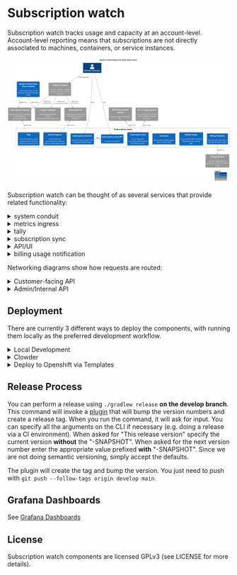 # Subscription watch

Subscription watch tracks usage and capacity at an account-level.
Account-level reporting means that subscriptions are not directly associated to machines,
containers, or service instances.

![Context diagram for Subscription watch](docs/context.svg)

Subscription watch can be thought of as several services that provide related functionality:

<details>
<summary>system conduit</summary>
Service that syncs system data from Hosted Candlepin into HBI.

![Container diagram for system conduit](docs/container-system-conduit.svg)
</details>

<details>
<summary>metrics ingress</summary>
Services that sync system/instance telemetry data into Subscription watch.

![Container diagram for Metrics Ingress](docs/container-metrics-ingress.svg)
</details>

<details>
<summary>tally</summary>
Service that tallies system usage based on telemetry data from various sources.

![Container diagram for Tally](docs/container-tally.svg)
</details>

<details>
<summary>subscription sync</summary>
Service that syncs subscription/offering data from RH IT services.

![Container diagram for Subscription Sync](docs/container-subscription-sync.svg)
</details>

<details>
<summary>API/UI</summary>
Customer facing views of the usage and capacity data.

![Container diagram for API/UI](docs/container-ui.svg)
</details>

<details>
<summary>billing usage notification</summary>
Services that notify billing services of hourly usage.

![Container diagram for Billing Producers](docs/container-billing.svg)
</details>

Networking diagrams show how requests are routed:

<details>
<summary>Customer-facing API</summary>

![Networking diagram for customer API](docs/networking-public-api.svg)
</details>

<details>
<summary>Admin/Internal API</summary>

![Networking diagram for internal APIs](docs/networking-jolokia-api.svg)
</details>

## Deployment

There are currently 3 different ways to deploy the components, with running them locally as the 
preferred development workflow.

<details>
<summary>Local Development</summary>

### Prerequisites

First, ensure you have podman-compose, podman and java 11 installed:

```
sudo dnf install -y podman-compose podman java-11-openjdk-devel
```

*NOTE*: You can also use docker if don't want to or are unable to use podman. Make sure docker and docker-compose are installed.

Ensure the checkout has the HBI submodule initialized:

```
git submodule update --init --recursive
```

### Dependent services

NOTE: in order to deploy insights-inventory (not always useful), you'll need to login to quay.io first.

*NOTE*: To run any of the following commands using docker, 

replace podman-compose with

```
docker compose
```

replace podman with

```
docker
```

Start via:
```
podman-compose up -d
```
If using docker, start via
```
docker compose up -d
```

*NOTE*: if the DB hasn't finished starting up (likely), HBI will fail to
start, to remedy: `podman start rhsm-subscriptions_inventory_1`.

For more details about what services are defined, see `docker-compose.yml`

Note that the compose assumes that none of the services are already running
locally (hint: might need to `sudo systemctl stop postgresql`). If you want to
use only some of the services via podman-compose, then `podman-compose up
--no-start` can be used to define the services (you can then subsequently
manually start containers for the services you wish to deploy locally.

If you prefer to use local postgresql service, you can use `init_dbs.sh`.

### Kafka

`podman-compose` deploys a kafka instance w/ a UI at http://localhost:3030

Two environment variables can be used to manipulate the offsets of the kafka
consumers:

- `KAFKA_SEEK_OVERRIDE_END` when set to `true` seeks to the very end
- `KAFKA_SEEK_OVERRIDE_TIMESTAMP` when set to an OffsetDateTime, seeks the
  queue to this position.

These changes are permanent, committed the next time the kafka consumer is detected
as idle.

### Build and Run rhsm-subscriptions

```
./gradlew :bootRun
```

Spring Boot [defines many properties](https://docs.spring.io/spring-boot/docs/2.3.4.RELEASE/reference/htmlsingle/#common-application-properties)
that can be overridden via args or environment variables. (We prefer
environment variables). To determine the environment variable name,
uppercase, remove dashes and replace `.` with `_` (per
[Spring docs](https://docs.spring.io/spring-boot/docs/2.3.4.RELEASE/reference/htmlsingle/#boot-features-external-config-relaxed-binding-from-environment-variables))
We also define a number of service-specific properties (see [Environment Variables](#environment-variables))

For example, the `server.port` (or `SERVER_PORT` env var) property changes the listening port:

```
SERVER_PORT=9090 ./gradlew :bootRun
```

### Profiles

We have a number of profiles. Each profile activates a subset of components in the codebase.

- `api`: Run the user-facing API
- `capacity-ingress`: Run the internal only capacity ingress API
- `capture-hourly-snapshots`: Run the tally job for hourly snapshots
- `capture-snapshots`: Run the tally job and exit
- `kafka-queue`: Run with a kafka queue (instead of the default in-memory queue)
- `liquibase-only`: Run the Liquibase migrations and stop
- `rh-marketplace`: Run the worker responsible for processing tally summaries and
  emitting usage to Red Hat Marketplace.
- `metering-jmx`: Expose the JMX bean to create metering jobs
- `metering-job`: Create metering jobs and place them on the job queue
- `openshift-metering-worker`: Process OpenShift metering jobs off the job queue
- `purge-snapshots`: Run the retention job and exit
- `worker`: Process jobs off the job queue

These can be specified most easily via the `SPRING_PROFILES_ACTIVE` environment variable. For example:

```
SPRING_PROFILES_ACTIVE=capture-snapshots,kafka-queue ./gradlew bootRun
```

Each profile has a `@Configuration` class that controls which components get activated, See ApplicationConfiguration for more details.

If no profiles are specified, the default profiles list in `application.yaml` is applied.

### Deployment Notes

RHSM Subscriptions is meant to be deployed under the context path "/". The
location of app specific resources are then controlled by the
`rhsm-subscriptions.package_uri_mappings.org.candlepin.insights` property.
This unusual configuration is due to external requirements that our
application base its context path on the value of an environment
variable. Using "/" as the context path means that we can have certain
resources (such as health checks) with a known, static name while others
can vary based on an environment variable given to the pod.

### Static Endpoints

These are served on port 9000. When running locally, you can access them via
http://localhost:9000.

* /jolokia - REST access to JMX beans via Jolokia
* /hawtio - Admin UI interface to JMX beans and more
* /health - A Spring Actuator that we use as k8s
  liveness/readiness probe.
* /info - An actuator that reads the information from
  `META-INF/build-info.properties` and reports it. The response includes
  things like the version number.

Both the health actuator and info actuator can be modified, expanded, or
extended. Please see the
[documentation](https://docs.spring.io/spring-boot/docs/current/reference/html/production-ready-endpoints.html)
for a discussion of extension points.

### RBAC

rhsm-subscriptions uses an RBAC service to determine application authorization. The
RBAC service can via configured by environment variables (see below).

For development purposes, the RBAC service can be stubbed out so that the connection
to the RBAC service is bypassed and all users recieve the 'subscriptions:*:*' role. This
can be enabled by setting `RHSM_RBAC_USE_STUB=true`

```sh
RHSM_RBAC_USE_STUB=true ./gradlew bootRun
```

### Environment Variables

* `DEV_MODE`: disable anti-CSRF, account filtering, and RBAC role check
* `DEVTEST_SUBSCRIPTION_EDITING_ENABLED`: allow subscription/offering edits via JMX.
* `DEVTEST_EVENT_EDITING_ENABLED`: allow event edits via JMX.
* `PRETTY_PRINT_JSON`: configure Jackson to indent outputted JSON
* `APP_NAME`: application name for URLs (default: rhsm-subscriptions)
* `PATH_PREFIX`: path prefix in the URLs (default: api)
* `INVENTORY_USE_STUB`: Use stubbed inventory REST API
* `INVENTORY_API_KEY`: API key for inventory service
* `INVENTORY_HOST_LAST_SYNC_THRESHOLD`: reject hosts that haven't checked in since this duration (e.g. 24h)
* `INVENTORY_DATABASE_HOST`: inventory DB host
* `INVENTORY_DATABASE_DATABASE`: inventory DB database
* `INVENTORY_DATABASE_USERNAME`: inventory DB user
* `INVENTORY_DATABASE_PASSWORD`: inventory DB password
* `PRODUCT_WHITELIST_RESOURCE_LOCATION`: location of the product whitelist
* `ACCOUNT_LIST_RESOURCE_LOCATION`: location of the account list (opt-in used otherwise)
* `DATABASE_HOST`: DB host
* `DATABASE_PORT`: DB port
* `DATABASE_DATABASE`: DB database
* `DATABASE_USERNAME`: DB username
* `DATABASE_PASSWORD`: DB password
* `CAPTURE_SNAPSHOT_SCHEDULE`: cron schedule for capturing tally snapshots
* `ACCOUNT_BATCH_SIZE`: number of accounts to tally at once
* `TALLY_RETENTION_HOURLY`: number of hourly tallies to keep
* `TALLY_RETENTION_DAILY`: number of daily tallies to keep
* `TALLY_RETENTION_WEEKLY`: number of weekly tallies to keep
* `TALLY_RETENTION_MONTHLY`: number of monthly tallies to keep
* `TALLY_RETENTION_QUARTERLY`: number of quarterly tallies to keep
* `TALLY_RETENTION_YEARLY`: number of yearly tallies to keep
* `KAFKA_TOPIC`: topic for rhsm-subscriptions tasks
* `KAFKA_GROUP_ID` kafka consumer group ID
* `KAFKA_CONSUMER_MAX_POLL_INTERVAL_MS`: kafka max poll interval in milliseconds
* `KAFKA_MESSAGE_THREADS`: number of consumer threads
* `KAFKA_BOOTSTRAP_HOST`: kafka bootstrap host
* `KAFKA_BOOTSTRAP_PORT`: kafka boostrap port
* `KAFKA_CONSUMER_RECONNECT_BACKOFF_MS`: kafka consumer reconnect backoff in milliseconds
* `KAFKA_CONSUMER_RECONNECT_BACKOFF_MAX_MS`: kafka consumer reconnect max backoff in milliseconds
* `KAFKA_API_RECONNECT_TIMEOUT_MS`: kafka connection timeout in milliseconds
* `KAFKA_SCHEMA_REGISTRY_SCHEME`: avro schema server scheme (http or https)
* `KAFKA_SCHEMA_REGISTRY_HOST`: kafka schema server host
* `KAFKA_SCHEMA_REGISTRY_PORT`: kafka schema server port
* `KAFKA_AUTO_REGISTER_SCHEMAS`: enable auto registration of schemas
* `RHSM_RBAC_USE_STUB`: stub out the rbac service
* `RHSM_RBAC_APPLICATION_NAME`: name of the RBAC permission application name (`<APP_NAME>:*:*`),
  by default this property is set to 'subscriptions'.
* `RHSM_RBAC_HOST`: RBAC service hostname
* `RHSM_RBAC_PORT`: RBAC service port
* `RHSM_RBAC_MAX_CONNECTIONS`: max concurrent connections to RBAC service
* `CLOUDIGRADE_ENABLED`: set to `true` to query cloudigrade for RHEL usage
* `CLOUDIGRADE_MAX_ATTEMPTS`: maximum number of attempts to query cloudigrade
* `CLOUDIGRADE_HOST`: cloudigrade service host
* `CLOUDIGRADE_PORT`: cloudigrade service port
* `CLOUDIGRADE_INTERNAL_HOST`: cloudigrade internal services host
* `CLOUDIGRADE_INTERNAL_PORT`: cloudigrade internal services port
* `CLOUDIGRADE_MAX_CONNECTIONS`: max concurrent connections to cloudigrade service
* `CLOUDIGRADE_PSK`: pre-shared key for cloudigrade authentication
* `SWATCH_*_PSK`: pre-shared keys for internal service-to-service authentication
  where the `*` represents the name of an authorized service

</details>

<details>
<summary>Clowder</summary>

Clowder exposes the services it provides in an Openshift config map.  This config map appears 
in the container as a JSON file located by default at the path defined by `ACG_CONFIG` environment
variable (typically `/cdapp/cdappconfig.json`).  The `ClowderJsonEnvironmentPostProcessor` takes
this JSON file and flattens it into Java style properties (with the namespace `clowder` prefixed).
For example,

```json
{ "kafka": {
  "brokers": [{
    "hostname": "localhost"
  }]
}}
```

Becomes `clowder.kafka.brokers[0].hostname`.  These properties are then passed into the Spring 
Environment and may be used elsewhere (the `ClowderJsonEnvironmentPostProcessor` runs *before* 
most other environment processing classes).

The pattern we follow is to assign the Clowder style properties to an **intermediate** property 
that follows Spring Boot's environment variable
[binding conventions](https://docs.spring.io/spring-boot/docs/current/reference/htmlsingle/#features.external-config.typesafe-configuration-properties.relaxed-binding.environment-variables)

It is important to note, this intermediate property ***must*** be given a default via the `$
{value:default}` syntax.  If a default is not provided *and* the Clowder JSON is not available 
(such as in development runs), Spring will fail to start because the `clowder.` property will 
not resolve to anything.

An example of an intermediate property would be

```
KAFKA_BOOTSTRAP_HOST=${clowder.kafka.brokers[0].hostname:localhost}
```

This pattern has the useful property of allowing us to override any Clowder settings (in 
development, for example) with environment variables since a value specified in the environment 
has a higher [precedence](https://docs.spring.io/spring-boot/docs/current/reference/htmlsingle/#features.external-config)
than values defined in config data files (e.g. `application.properties`).

The intermediate property is then assigned to any actual property that we wish to use, e.g. 
`spring.kafka.bootstrap-servers`.  Thus, it is trivial to either allow a value to be specified 
by Clowder, overridden from Clowder via environment variable, or not given by Clowder at all and 
instead based on a default.

A Clowder environment can be simulated in development by pointing the `ACG_CONFIG` environment var
to a mock Clowder JSON file.

E.g.
```
$ ACG_CONFIG=$(pwd)/swatch-core/src/test/resources/test-clowder-config.json ./gradlew bootRun
```

### Viewing Kafka messages in an ephemeral environment

1. Get a token and login via `oc login`.
2. Switch to the ephemeral namespace via `oc project $namespace`
3. Remotely exec kakfa-console-consumer.sh with the desired topic (replace `$topic` below):

```
oc rsh \
  $(oc get pod -o name -l app.kubernetes.io/name=kafka) \
  bin/kafka-console-consumer.sh \
  --topic $topic \
  --from-beginning \
  --bootstrap-server localhost:9092
```

</details>

<details>
<summary>Deploy to Openshift via Templates</summary>

Prerequisite secrets:

- `pinhead`: secret with `keystore.jks` - keystore for HTTPS communication with RHSM API (formerly Pinhead).
- `rhsm-db`: DB connection info, having `db.host`, `db.port`, `db.user`, `db.password`, and `db.name` properties.
- `host-inventory-db-readonly`: inventory read-only clone DB connection info, having `db.host`, `db.port`, `db.user`, `db.password`, and `db.name` properties.
- `ingress`: secret with `keystore.jks` and `truststore.jks` - keystores for mTLS communication with subscription-conduit.
- `tls`: having `keystore.password`, the password used for capacity ingress.

Prequisite configmaps:
- `capacity-allowlist` having `product-allowlist.txt` which is a newline-separated list of which SKUs have been approved for capacity ingress.

Adjust as desired:

```
oc process -f templates/rhsm-subscriptions-api.yml | oc create -f -
oc process -f templates/rhsm-subscriptions-capacity-ingress.yml | oc create -f -
oc process -f templates/rhsm-subscriptions-scheduler.yml | oc create -f -
oc process -f templates/rhsm-subscriptions-worker.yml | oc create -f -
```

</details>

## Release Process

You can perform a release using `./gradlew release` **on the develop
branch**. This command will invoke a
[plugin](https://github.com/researchgate/gradle-release) that will bump
the version numbers and create a release tag. When you run the command,
it will ask for input. You can specify all the arguments on the CLI if
necessary (e.g. doing a release via a CI environment). When asked for
"This release version" specify the current version **without** the
"-SNAPSHOT". When asked for the next version number enter the
appropriate value prefixed **with** "-SNAPSHOT". Since we are not
doing semantic versioning, simply accept the defaults.

The plugin will create the tag and bump the version. You just need to
push with `git push --follow-tags origin develop main`.

## Grafana Dashboards

See [Grafana Dashboards](dashboards/README.md)

## License

Subscription watch components are licensed GPLv3 (see LICENSE for more details).
